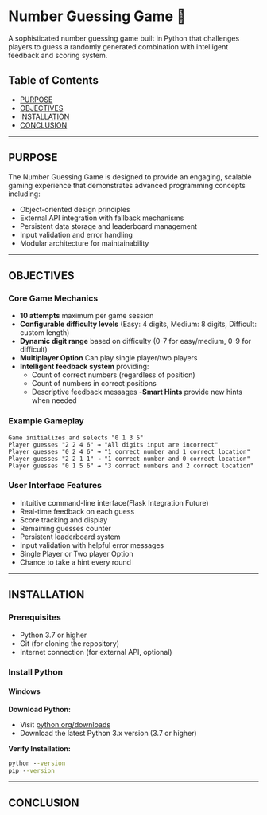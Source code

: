 # Number Guessing Game 🎯

A sophisticated number guessing game built in Python that challenges players to guess a randomly generated combination with intelligent feedback and scoring system.

## Table of Contents
- [PURPOSE](#purpose)
- [OBJECTIVES](#objectives)
- [INSTALLATION](#installation)
- [CONCLUSION](#conclusion)

---


## PURPOSE

The Number Guessing Game is designed to provide an engaging, scalable gaming experience that demonstrates advanced programming concepts including:
- Object-oriented design principles
- External API integration with fallback mechanisms
- Persistent data storage and leaderboard management
- Input validation and error handling
- Modular architecture for maintainability

---

## OBJECTIVES

### Core Game Mechanics
- **10 attempts** maximum per game session
- **Configurable difficulty levels** (Easy: 4 digits, Medium: 8 digits, Difficult: custom length)
- **Dynamic digit range** based on difficulty (0-7 for easy/medium, 0-9 for difficult)
- **Multiplayer Option** Can play single player/two players
- **Intelligent feedback system** providing:
  - Count of correct numbers (regardless of position)
  - Count of numbers in correct positions
  - Descriptive feedback messages
-**Smart Hints** provide new hints when needed

### Example Gameplay
```
Game initializes and selects "0 1 3 5"
Player guesses "2 2 4 6" → "All digits input are incorrect"
Player guesses "0 2 4 6" → "1 correct number and 1 correct location"
Player guesses "2 2 1 1" → "1 correct number and 0 correct location"
Player guesses "0 1 5 6" → "3 correct numbers and 2 correct location"
```

### User Interface Features
- Intuitive command-line interface(Flask Integration Future)
- Real-time feedback on each guess
- Score tracking and display
- Remaining guesses counter
- Persistent leaderboard system
- Input validation with helpful error messages
- Single Player or Two player Option
- Chance to take a hint every round

---

## INSTALLATION

### Prerequisites
- Python 3.7 or higher
- Git (for cloning the repository)
- Internet connection (for external API, optional)

### Install Python

#### Windows
**Download Python:**
   - Visit [python.org/downloads](https://www.python.org/downloads/)
   - Download the latest Python 3.x version (3.7 or higher)

**Verify Installation:**
   ```cmd
   python --version
   pip --version
   ```

---

## CONCLUSION


